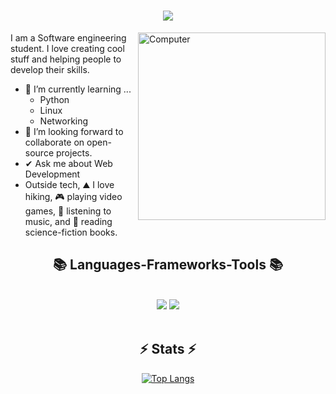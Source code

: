 <h1 align="center">
    <img src="https://readme-typing-svg.herokuapp.com/?font=Righteous&size=35&center=true&vCenter=true&width=500&height=70&duration=4000&lines=Hey+there!+👋;+I'm+Luis+Fajardo;" />
</h1>

<img align="right" width=300px alt="Computer" src="https://media3.giphy.com/media/v1.Y2lkPTc5MGI3NjExd3d3azRmaGpwdDBhMGw4dXhyNnA3a2Nna2ZiODZuNzNrcXZnMTE1cCZlcD12MV9naWZzX3NlYXJjaCZjdD1n/l0NwGpoOVLTAyUJSo/200.webp" />

I am a Software engineering student. I love creating cool stuff and helping people to develop their skills.
- 🌱 I’m currently learning ...
  - Python
  - Linux
  - Networking
- 📖 I’m looking forward to collaborate on open-source projects.
- ✔ Ask me about Web Development<br>
- Outside tech, ⛰️ I love hiking, 🎮 playing video games, 🎵 listening to music, and 📖 reading science-fiction books.

<h2 align="center">📚 Languages-Frameworks-Tools 📚</h2>
<br>

<div align="center">
    <img src="https://skillicons.dev/icons?i=laravel,bootstrap,tailwind,html,css,vscode,arduino" />
    <img src="https://skillicons.dev/icons?i=javascript,linux,kali,bash,java,php,mysql,kotlin,python" /><br>
</div>
<br>

<h2 align="center">⚡ Stats ⚡</h2>

<div align=center>
  
  [![Top Langs](https://github-readme-stats.vercel.app/api/top-langs/?username=sudo-louis&show_icons=true&theme=cobalt2)](https://github.com/sudo-louis/github-readme-stats)
  
</div>
